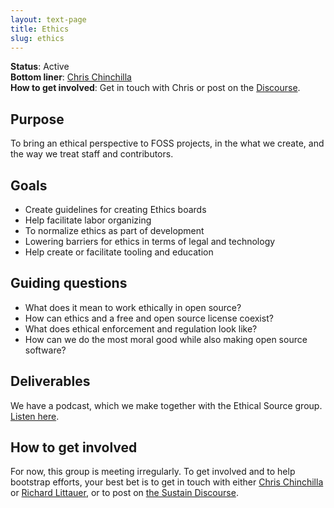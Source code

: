 ```yaml
---
layout: text-page
title: Ethics
slug: ethics
---
```


**Status**: Active<br />
**Bottom liner**: [Chris Chinchilla](https://chrischinchilla.com/)<br />
**How to get involved**: Get in touch with Chris or post on the [Discourse](https://discourse.sustainoss.org/).

## Purpose

To bring an ethical perspective to FOSS projects, in the what we create, and the way we treat staff and contributors.

## Goals

- Create guidelines for creating Ethics boards
- Help facilitate labor organizing
- To normalize ethics as part of development
- Lowering barriers for ethics in terms of legal and technology
- Help create or facilitate tooling and education

## Guiding questions

- What does it mean to work ethically in open source?
- How can ethics and a free and open source license coexist?
- What does ethical enforcement and regulation look like?
- How can we do the most moral good while also making open source software?

## Deliverables

We have a podcast, which we make together with the Ethical Source group.  [Listen here](https://anchor.fm/ethicsinopensource).


## How to get involved

For now, this group is meeting irregularly. To get involved and to help bootstrap efforts, your best bet is to get in touch with either [Chris Chinchilla](https://chrischinchilla.com/) or [Richard Littauer](https://twitter.com/richlitt), or to post on [the Sustain Discourse](https://discourse.sustainoss.org/).
